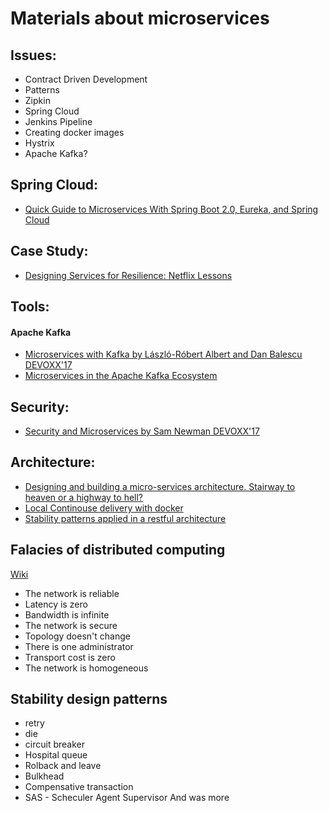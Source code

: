 # Materials about microservices

## Issues:
* Contract Driven Development
* Patterns
* Zipkin
* Spring Cloud
* Jenkins Pipeline
* Creating docker images 
* Hystrix
* Apache Kafka?

## Spring Cloud:
* [Quick Guide to Microservices With Spring Boot 2.0, Eureka, and Spring Cloud](https://dzone.com/articles/quick-guide-to-microservices-with-spring-boot-20-e)

## Case Study:
* [Designing Services for Resilience: Netflix Lessons](https://www.infoq.com/presentations/netflix-microservices-resiliency#)

## Tools:
#### Apache Kafka
* [Microservices with Kafka by László-Róbert Albert and Dan Balescu DEVOXX'17](https://www.youtube.com/watch?v=iRTnMdtKGBg)
* [Microservices in the Apache Kafka Ecosystem](https://www.slideshare.net/ConfluentInc/microservices-in-the-apache-kafka-ecosystem)

## Security:
* [Security and Microservices by Sam Newman
 DEVOXX'17](https://www.youtube.com/watch?v=SvPEE-DXNvc)

## Architecture: 
* [Designing and building a micro-services architecture. Stairway to heaven or a highway to hell?](https://www.slideshare.net/aahoogendoorn/designing-and-building-a-microservices-architecture-stairway-to-heaven-or-a-highway-to-hell)
* [Local Continouse delivery with docker](https://dzone.com/articles/local-continuous-delivery-environment-with-docker)
* [Stability patterns applied in a restful architecture](https://www.javaworld.com/article/2824163/application-performance/stability-patterns-applied-in-a-restful-architecture.amp.html)


## Falacies of distributed computing
[Wiki](http://en.wikipedia.org/wiki/Fallacies_of_distributed_computing)

* The network is reliable
* Latency is zero
* Bandwidth is infinite
* The network is secure
* Topology doesn't change
* There is one administrator
* Transport cost is zero
* The network is homogeneous


## Stability design patterns 
* retry
* die
* circuit breaker 
* Hospital queue
* Rolback and leave
* Bulkhead
* Compensative transaction
* SAS - Scheculer Agent Supervisor
And was more